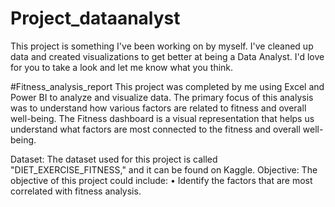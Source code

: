 # Project_dataanalyst
This project is something I've been working on by myself. I've cleaned up data and created visualizations to get better at being a Data Analyst. I'd love for you to take a look and let me know what you think. 

#Fitness_analysis_report
This project was completed by me using Excel and Power BI to analyze and visualize data. The primary focus of this analysis was to understand how various factors are related to fitness and overall well-being.
The Fitness dashboard is a visual representation that helps us understand what factors are most connected to the fitness and overall well-being.

Dataset: The dataset used for this project is called "DIET_EXERCISE_FITNESS," and it can be found on Kaggle.
Objective:
The objective of this project could include:
•	Identify the factors that are most correlated with fitness analysis.
